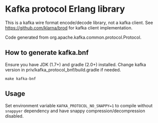 # Kafka protocol Erlang library

This is a kafka wire format encode/decode library, not a kafka client.
See https://github.com/klarna/brod for kafka client implementation.

Code generated from org.apache.kafka.common.protocol.Protocol.

## How to generate kafka.bnf
Ensure you have JDK (1.7+) and gradle (2.0+) installed.
Change kafka version in priv/kafka_protocol_bnf/build.gradle if needed.

    make kafka-bnf

## Usage
Set environment variable `KAFKA_PROTOCOL_NO_SNAPPY=1` to compile without 
`snappyer` dependency and have snappy compression/decompression disabled.

